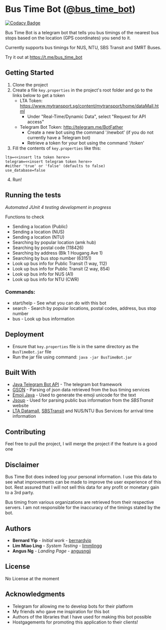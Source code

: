 # Bus Time Bot ([@bus_time_bot](https://t.me/bus_time_bot))

[![Codacy Badge](https://api.codacy.com/project/badge/Grade/3eb9dfac269d4cadac76da4716f245db)](https://www.codacy.com/app/bernardyip/BusTimeBot?utm_source=github.com&utm_medium=referral&utm_content=bernardyip/BusTimeBot&utm_campaign=badger)

Bus Time Bot is a telegram bot that tells you bus timings of the nearest bus stops based on the location (GPS coordinates) you send to it.

Currently supports bus timings for NUS, NTU, SBS Transit and SMRT Buses.

Try it out at https://t.me/bus_time_bot

## Getting Started

1. Clone the project
2. Create a file `key.properties` in the project's root folder and go to the links below to get a token
   - LTA Token: https://www.mytransport.sg/content/mytransport/home/dataMall.html
      - Under "Real-Time/Dynamic Data", select "Request for API access"
   - Telegram Bot Token: http://telegram.me/BotFather
     - Create a new bot using the command '/newbot' (if you do not currently have a Telegram bot)
      - Retrieve a token for your bot using the command '/token'
3. Fill the contents of `key.properties` like this:
```properties
lta=<<insert lta token here>>
telegram=<<insert telegram token here>>
#either 'true' or 'false' (defaults to false)
use_database=false
```
4. Run!

## Running the tests

*Automated JUnit 4 testing development in progress*

Functions to check

- Sending a location (Public)
- Sending a location (NUS)
- Sending a location (NTU)
- Searching by popular location (amk hub)
- Searching by postal code (118426)
- Searching by address (Blk 1 Hougang Ave 1)
- Searching by bus stop number (63151)
- Look up bus info for Public Transit (1 way, 112)
- Look up bus info for Public Transit (2 way, 854)
- Look up bus info for NUS (A1)
- Look up bus info for NTU (CWR)

### Commands:

- start/help - See what you can do with this bot
- search - Search by popular locations, postal codes, address, bus stop number
- bus - Look up bus information

## Deployment

- Ensure that `key.properties` file is in the same directory as the `BusTimeBot.jar` file
- Run the jar file using command: `java -jar BusTimeBot.jar`

## Built With

* [Java Telegram Bot API](https://github.com/rubenlagus/TelegramBots) - The telegram bot framework
* [GSON](https://github.com/google/gson) - Parsing of json data retrieved from the bus timing services
* [Emoji Java](https://github.com/vdurmont/emoji-java) - Used to generate the emoji unicode for the text
* [Jsoup](https://jsoup.org/) - Used for parsing public bus information from the *SBSTransit* website
* [LTA Datamall](https://www.mytransport.sg/content/mytransport/home/dataMall.html), [SBSTransit](https://www.sbstransit.com.sg/) and NUS/NTU Bus Services for arrival time information

## Contributing

Feel free to pull the project, I will merge the project if the feature is a good one

## Disclaimer

Bus Time Bot does indeed log your personal information. I use this data to see what improvements can be made to improve the user experience of this bot. Rest assured that I will not sell this data for any profit or monetary gain to a 3rd party.

Bus timing from various organizations are retrieved from their respective servers. I am not responsible for the inaccuracy of the timings stated by the bot. 

## Authors

* **Bernard Yip** - *Initial work* - [bernardyip](https://github.com/bernardyip)
* **Lim Miao Ling** - *System Testing* - [limmlingg](https://github.com/limmlingg)
* **Angus Ng** - *Landing Page* - [angusngjj](https://github.com/angusngjj)

## License

No License at the moment

## Acknowledgments

* Telegram for allowing me to develop bots for their platform
* My friends who gave me inspiration for this bot
* Authors of the libraries that I have used for making this bot possible
* Hostgagements for promoting this application to their clients!
